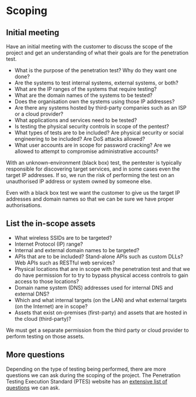 # Scoping

## Initial meeting 
Have an initial meeting with the customer to discuss the scope of the project and get an
understanding of what their goals are for the penetration test. 

* What is the purpose of the penetration test? Why do they want one done?
* Are the systems to test internal systems, external systems, or both?
* What are the IP ranges of the systems that require testing?
* What are the domain names of the systems to be tested?
* Does the organisation own the systems using those IP addresses?
* Are there any systems hosted by third-party companies such as an ISP or a cloud provider?
* What applications and services need to be tested?
* Is testing the physical security controls in scope of the pentest?
* What types of tests are to be included? Are physical security or social engineering to be included? Are DoS attacks 
allowed?
* What user accounts are in scope for password cracking? Are we allowed to attempt to 
compromise administrative accounts?

With an unknown-environment (black box) test, the pentester is typically responsible for discovering target
services, and in some cases even the target IP addresses. If so, we run the risk of performing the test on an 
unauthorised IP address or system owned by someone else.

Even with a black box test we want the customer to give us the target IP addresses and
domain names so that we can be sure we have proper authorisations. 

## List the in-scope assets

* What wireless SSIDs are to be targeted?
* Internet Protocol (IP) range?
* Internal and external domain names to be targeted?
* APIs that are to be included? Stand-alone APIs such as custom DLLs? Web APIs such as RESTful web services?
* Physical locations that are in scope with the penetration test and that we do have permission for to try to bypass 
physical access controls to gain access to those locations?
* Domain name system (DNS) addresses used for internal DNS and external DNS?
* Which and what internal targets (on the LAN) and what external targets (on the Internet) are in scope?
* Assets that exist on-premises (first-party) and assets that are hosted in the cloud (third-party)?

We must get a separate permission from the third party or cloud provider to perform testing on those assets.

## More questions

Depending on the type of testing being performed, there are more questions we can ask during the scoping of the 
project. The Penetration Testing Execution Standard (PTES) website has an 
[extensive list of questions](http://www.pentest-standard.org/index.php/Pre-engagement#General_Questions) we can ask.
